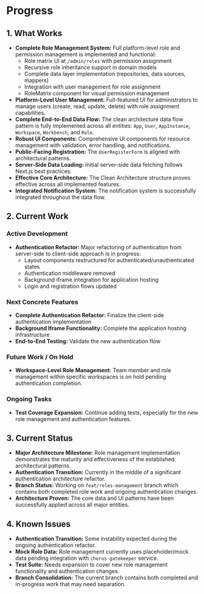 # Progress

## 1. What Works

- **Complete Role Management System:** Full platform-level role and permission management is implemented and functional:
  - Role matrix UI at `/admin/roles` with permission assignment
  - Recursive role inheritance support in domain models
  - Complete data layer implementation (repositories, data sources, mappers)
  - Integration with user management for role assignment
  - RoleMatrix component for visual permission management
- **Platform-Level User Management:** Full-featured UI for administrators to manage users (create, read, update, delete) with role assignment capabilities.
- **Complete End-to-End Data Flow:** The clean architecture data flow pattern is fully implemented across all entities: `App`, `User`, `AppInstance`, `Workspace`, `Workbench`, and `Role`.
- **Robust UI Components:** Comprehensive UI components for resource management with validation, error handling, and notifications.
- **Public-Facing Registration:** The `UserRegisterForm` is aligned with architectural patterns.
- **Server-Side Data Loading:** Initial server-side data fetching follows Next.js best practices.
- **Effective Core Architecture:** The Clean Architecture structure proves effective across all implemented features.
- **Integrated Notification System:** The notification system is successfully integrated throughout the data flow.

## 2. Current Work

### Active Development

- **Authentication Refactor:** Major refactoring of authentication from server-side to client-side approach is in progress:
  - Layout components restructured for authenticated/unauthenticated states
  - Authentication middleware removed
  - Background iframe integration for application hosting
  - Login and registration flows updated

### Next Concrete Features

- **Complete Authentication Refactor:** Finalize the client-side authentication implementation
- **Background Iframe Functionality:** Complete the application hosting infrastructure
- **End-to-End Testing:** Validate the new authentication flow

### Future Work / On Hold

- **Workspace-Level Role Management:** Team member and role management within specific workspaces is on hold pending authentication completion.

### Ongoing Tasks

- **Test Coverage Expansion:** Continue adding tests, especially for the new role management and authentication features.

## 3. Current Status

- **Major Architecture Milestone:** Role management implementation demonstrates the maturity and effectiveness of the established architectural patterns.
- **Authentication Transition:** Currently in the middle of a significant authentication architecture refactor.
- **Branch Status:** Working on `feat/roles-management` branch which contains both completed role work and ongoing authentication changes.
- **Architecture Proven:** The core data and UI patterns have been successfully applied across all major entities.

## 4. Known Issues

- **Authentication Transition:** Some instability expected during the ongoing authentication refactor.
- **Mock Role Data:** Role management currently uses placeholder/mock data pending integration with `chorus-gatekeeper` service.
- **Test Suite:** Needs expansion to cover new role management functionality and authentication changes.
- **Branch Consolidation:** The current branch contains both completed and in-progress work that may need separation.
